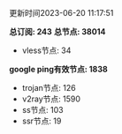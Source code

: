 更新时间2023-06-20 11:17:51

**总订阅: 243**
**总节点: 38014**
- vless节点: 34

**google ping有效节点: 1838**
- trojan节点: 126
- v2ray节点: 1590
- ss节点: 103
- ssr节点: 19
